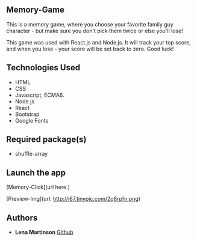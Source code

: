 ## Memory-Game
This is a memory game, where you choose your favorite family guy character - but make sure
you don't pick them twice or else you'll lose!

This game was used with React.js and Node.js.
It will track your top score, and when you lose - your score will be set back to zero.
Good luck!


## Technologies Used
- HTML
- CSS
- Javascript, ECMA6.
- Node.js
- React
- Bootstrap
- Google Fonts

## Required package(s)
- shuffle-array

## Launch the app
[Memory-Click](url here.)

[Preview-Img](url: http://i67.tinypic.com/2q8rpfn.png)


## Authors
* **Lena Martinson** [Github](https://github.com/Blonded/memory-click)
